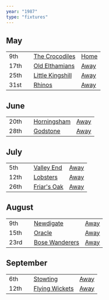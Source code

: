 ```yaml
---
year: "1987"
type: "fixtures"
---
```


## May

|  |  |  |  |
|:---|:---|:---|:---|
| 9th |  | [The Crocodiles](/1987/the-crocodiles) | [Home](https://goo.gl/maps/fdXVhyS9CDX9VU1K9) |
| 17th |  | [Old Elthamians](/1987/old-elthamians) | [Away](https://goo.gl/maps/FQbBNZQTFggEmhfv9) |
| 25th |  | [Little Kingshill](/1987/little-kingshill) | [Away](https://goo.gl/maps/JPwm5tfBfK6cjv9m6) |
| 31st |  | [Rhinos](/1987/rhinos) | [Away](https://goo.gl/maps/EdsveaasTQnFn59PA) |

## June

|  |  |  |  |
|:---|:---|:---|:---|
| 20th |  | [Horningsham](/1987/horningsham) | [Away](https://goo.gl/maps/SNpXcsajYDXfjmff7) |
| 28th |  | [Godstone](/1987/godstone) | [Away](https://goo.gl/maps/jB6cequHF9ZdiY2m7) |

## July

|  |  |  |  |
|:---|:---|:---|:---|
| 5th |  | [Valley End](/1987/valley-end) | [Away](https://goo.gl/maps/nmiXsK8NVvZtpB1GA) |
| 12th |  | [Lobsters](/1987/lobsters) | [Away](https://goo.gl/maps/FDQEWGwmyb21QdUP7) |
| 26th |  | [Friar's Oak](/1987/friars-oak) | [Away]() |

## August

|  |  |  |  |
|:---|:---|:---|:---|
| 9th |  | [Newdigate](/1987/newdigate) | [Away](https://goo.gl/maps/kQnkUfc3MdtqLyvd8) |
| 15th |  | [Oracle](/1987/oracle) | [Away]() |
| 23rd |  | [Bose Wanderers](/1987/bose-wanderers) | [Away]() |

## September

|  |  |  |  |
|:---|:---|:---|:---|
| 6th |  | [Stowting](/1987/stowting) | [Away](https://goo.gl/maps/3Br4woRQXRqh9Uje8) |
| 12th |  | [Flying Wickets](/1987/flying-wickets) | [Away]() |